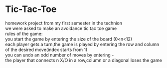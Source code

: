 # Tic-Tac-Toe
homework project from my first semester in the technion<br>
we were asked to make an avoidance tic tac toe game<br>
rules of the game:<br>
  you start the game by entering the size of the board (0<n<12)<br>
  each player gets a turn,the game is played by entering the row and column of the desired move(index starts from 1)<br>
  you can undo an odd number of moves by entering -<number><br>
  the player that connects n X/O in a row,column or a diagonal loses the game
